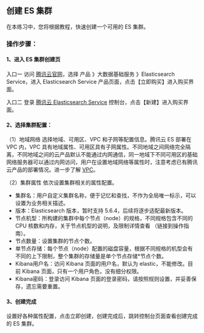 ## 创建 ES 集群

在本练习中，您将根据教程，快速创建一个可用的 ES 集群。
### 操作步骤：
#### 1、进入 ES 集群创建页
入口一
访问 [腾讯云官网](https://cloud.tencent.com)，选择 产品 》大数据基础服务 》Elasticsearch Service，进入 Elasticsearch Service 产品页面，点击【立即购买】进入购买界面。

入口二
登录 [腾讯云 Elasticsearch Service](https://console.cloud.tencent.com/es) 控制台，点击【新建】进入购买界面。

#### 2、选择集群配置：
（1）地域网络
选择地域、可用区、VPC 和子网等配置信息。腾讯云 ES 部署在 VPC 内，VPC 具有地域属性、可用区具有子网属性。不同地域之间网络完全隔离，不同地域之间的云产品默认不能通过内网通信，同一地域下不同可用区的基础网络服务器可以通过内网访问，用户在设置地域网络等属性时，注意考虑已有腾讯云产品的部署情况。进一步了解 [VPC](https://cloud.tencent.com/document/product/215/4927)。

（2）集群属性
依次设置集群相关的属性配置。

+ 集群名：用户自定义集群名称，便于记忆和查找，不作为全局唯一标示，可以设置为业务相关描述。
+ 版本：Elasticsearch 版本，暂时支持 5.6.4，后续将逐步适配最新版本。
+ 节点机型：所构建的集群中每个节点（node）的规格，不同规格包含不同的 CPU 核数和内存，关于节点机型的说明，及限制详情查看 （链接到操作指南）。
+ 节点数量：设置集群的节点个数。
+ 单节点存储：每个节点（node）配置的磁盘容量，根据不同规格的机型会有不同的上下限制，整个集群的存储量是单个节点存储*节点个数。
+ Kibana用户名：访问 Kibana 页面的用户名，默认为 elastic，不能修改。目前 Kibana 页面，只有一个用户角色，没有细分权限。
+ Kibana密码：登录访问 Kibana 页面的登录密码，请按照规则设置，并妥善保存，遗忘需要重置。

#### 3、创建完成
设置好各种属性配置，点击立即创建，创建完成后，跳转控制台页面查看创建完成的 ES 集群。
